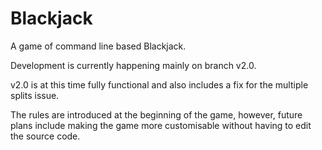 # Blackjack
A game of command line based Blackjack.

Development is currently happening mainly on branch v2.0.

v2.0 is at this time fully functional and also includes a fix for the multiple splits issue.

The rules are introduced at the beginning of the game, however, future plans include making the game more customisable without having to edit the source code.

